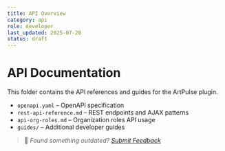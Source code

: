```yaml
---
title: API Overview
category: api
role: developer
last_updated: 2025-07-20
status: draft
---
```


# API Documentation

This folder contains the API references and guides for the ArtPulse plugin.

- `openapi.yaml` – OpenAPI specification
- `rest-api-reference.md` – REST endpoints and AJAX patterns
- `api-org-roles.md` – Organization roles API usage
- `guides/` – Additional developer guides

> 💬 *Found something outdated? [Submit Feedback](../feedback.md)*

